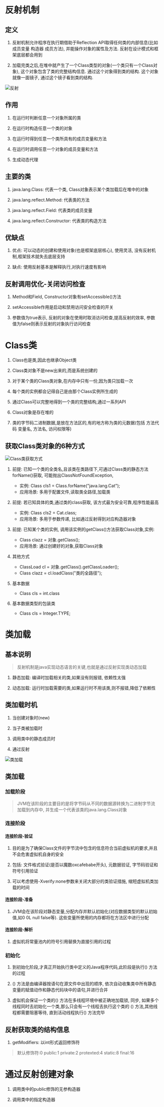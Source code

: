 # 反射机制

## 定义

1. 反射机制允许程序在执行期借助于Reflection API取得任何类的内部信息(比如成员变量 构造器 成员方法), 并能操作对象的属性及方法. 反射在设计模式和框架底层都会用到

2. 加载完类之后,在堆中就产生了一个Class类型的对象(一个类只有一个Class对象), 这个对象包含了类的完整结构信息. 通过这个对象得到类的结构. 这个对象就像一面镜子, 通过这个镜子看到类的结构.

![反射](./17.反射/1.反射阶段.png)

## 作用

1. 在运行时判断任意一个对象所属的类

2. 在运行时构造任意一个类的对象

3. 在运行时得到任意一个类所具有的成员变量和方法

4. 在运行时调用任意一个对象的成员变量和方法

5. 生成动态代理

## 主要的类

1. java.lang.Class: 代表一个类, Class对象表示某个类加载后在堆中的对象

2. java.lang.reflect.Method: 代表类的方法

3. java.lang.reflect.Field: 代表类的成员变量

4. java.lang.reflect.Constructor: 代表类的构造方法

## 优缺点

1. 优点: 可以动态的创建和使用对象(也是框架底层核心), 使用灵活, 没有反射机制,框架技术就失去底层支持

2. 缺点: 使用反射基本是解释执行,对执行速度有影响

## 反射调用优化-关闭访问检查

1. Method和Field, Constructor对象有setAccessible()方法

2. setAccessible作用是启动和禁用访问安全检查的开关

3. 参数值为true表示, 反射的对象在使用时取消访问检查,提高反射的效率, 参数值为false则表示反射的对象执行访问检查

# Class类

1. Class也是类,因此也继承Object类

2. Class类对象不是new出来的,而是系统创建的

3. 对于某个类的Class类对象,在内存中只有一份,因为类只加载一次

4. 每个类的实例都会记得自己是由那个Class实例所生成的

5. 通过Class可以完整地得到一个类的完整结构,通过一系列API

6. Class对象是存在堆的

7. 类的字节码二进制数据,是放在方法区的,有的地方称为类的元数据(包括 方法代码 变量名, 方法名, 访问权限等)

## 获取Class类对象的6种方式

![Class类获取方式](./17.反射/2.获取类的几种方式.png)

1. 前提: 已知一个类的全类名,且该类在类路径下,可通过Class类的静态方法forName()获取, 可能抛出ClassNotFoundException,
   - 实例: Class cls1 = Class.forName("java.lang.Cat");
   - 应用场景: 多用于配置文件,读取类全路径,加载类

2. 前提: 若已知具体的类,通过类的class获取, 该方式最为安全可靠,程序性能最高
   - 实例: Class cls2 = Cat.class;
   - 应用场景: 多用于参数传递, 比如通过反射得到对应构造器对象

3. 前提: 已知某个类的实例, 调用该实例的getClass()方法获取Class对象,实例:
   - Class clazz = 对象.getClass();
   - 应用场景: 通过创建好的对象,获取Class对象

4. 其他方式
   - ClassLoad cl = 对象.getClass().getClassLoader();
   - Class clazz = cl.loadClass("类的全路径");

5. 基本数据
   - Class cls = int.class

6. 基本数据类型的包装类
   - Class cls = Integer.TYPE;

# 类加载

## 基本说明

> 反射机制是java实现动态语言的关键,也就是通过反射实现类动态加载

1. 静态加载: 编译时加载相关的类,如果没有则报错, 依赖性太强

2. 动态加载: 运行时加载需要的类,如果运行时不用该类,则不报错,降低了依赖性

## 类加载时机

1. 当创建对象时(new)

2. 当子类被加载时

3. 调用类中的静态成员时

4. 通过反射

![类加载](./17.反射/3.类加载.png)

## 类加载

### 加载阶段

> JVM在该阶段的主要目的是将字节码从不同的数据源转换为二进制字节流加载到内存中, 并生成一个代表该类的java.lang.Class对象

### 连接阶段

#### 连接阶段-验证

1. 目的是为了确保Class文件的字节流中包含的信息符合当前虚拟机的要求,并且不会危害虚拟机自身的安全

2. 包括: 文件格式验证(是否以魔数oxcafebabe开头), 元数据验证, 字节码验证和符号引用验证

3. 可以考虑使用-Xverify:none参数来关闭大部分的类验证措施, 缩短虚拟机类加载的时间

#### 连接阶段-准备

1. JVM会在该阶段对静态变量,分配内存并默认初始化(对应数据类型的默认初始值,如0 0L null false等). 这些变量所使用的内存都将在方法区中进行分配

#### 连接阶段-解析

1. 虚拟机将常量池内的符号引用替换为直接引用的过程

### 初始化

1. 到初始化阶段,才真正开始执行类中定义的Java程序代码,此阶段是执行<clinit>() 方法的过程

2. <clinit>() 方法是由编译器按语句在源文件中出现的顺序, 依次自动收集类中所有静态变量的赋值动作和静态代码块中的语句,并进行合并

3. 虚拟机会保证一个类的<clinit>() 方法在多线程环境中被正确地加载锁, 同步, 如果多个线程同时去初始化一个类,那么只会有一个线程去执行这个类的 <clinit>() 方法,其他线程都需要阻塞等待, 直到活动线程执行<clinit>() 方法完毕

## 反射获取类的结构信息

1. getModifiers: 以int形式返回修饰符

> 默认修饰符:0  public:1  private:2  protexted:4  static:8  final:16

# 通过反射创建对象

1. 调用类中的public修饰的无参构造器

2. 调用类中的指定构造器

